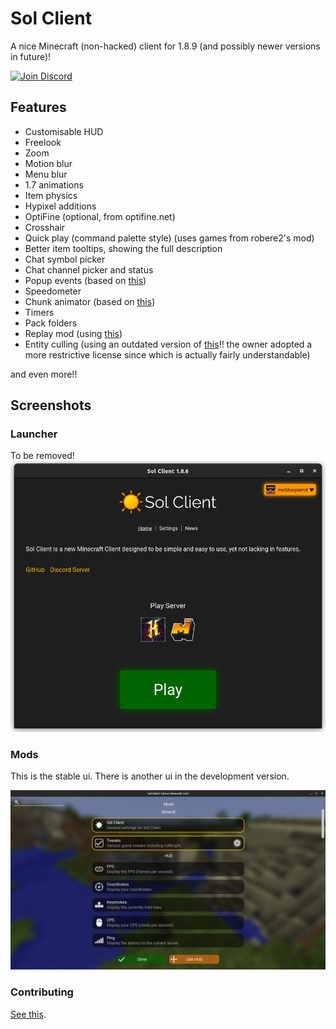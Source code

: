 # Sol Client
A nice Minecraft (non-hacked) client for 1.8.9 (and possibly newer versions in future)!

<a href="https://discord.gg/TSAkhgXNbK"><img alt="Join Discord" src="https://cdn.jsdelivr.net/npm/@intergrav/devins-badges@3/assets/cozy/social/discord-plural_vector.svg"/></a>

## Features
- Customisable HUD
- Freelook
- Zoom
- Motion blur
- Menu blur
- 1.7 animations
- Item physics
- Hypixel additions
- OptiFine (optional, from optifine.net)
- Crosshair
- Quick play (command palette style) (uses games from robere2's mod)
- Better item tooltips, showing the full description
- Chat symbol picker
- Chat channel picker and status
- Popup events (based on [this](https://github.com/Sk1erLLC/PopupEvents))
- Speedometer
- Chunk animator (based on [this](https://github.com/lumien231/Chunk-Animator))
- Timers
- Pack folders
- Replay mod (using [this](https://github.com/ReplayMod/ReplayMod))
- Entity culling (using an outdated version of [this](https://github.com/tr7zw/EntityCulling)!! the owner adopted a more restrictive license since which is actually fairly understandable)

and even more!!

## Screenshots

### Launcher
To be removed!
![Launcher](./assets/screenshots/Launcher.png)

### Mods
This is the stable ui. There is another ui in the development version.

![Mods](./assets/screenshots/Mods.png)

### Contributing
[See this](CONTRIBUTING.md).
